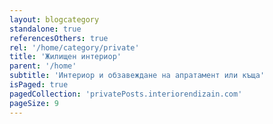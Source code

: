 ```yaml
---
layout: blogcategory
standalone: true
referencesOthers: true
rel: '/home/category/private'
title: 'Жилищен интериор'
parent: '/home'
subtitle: 'Интериор и обзавеждане на апратамент или къща'
isPaged: true
pagedCollection: 'privatePosts.interiorendizain.com'
pageSize: 9
---
```

